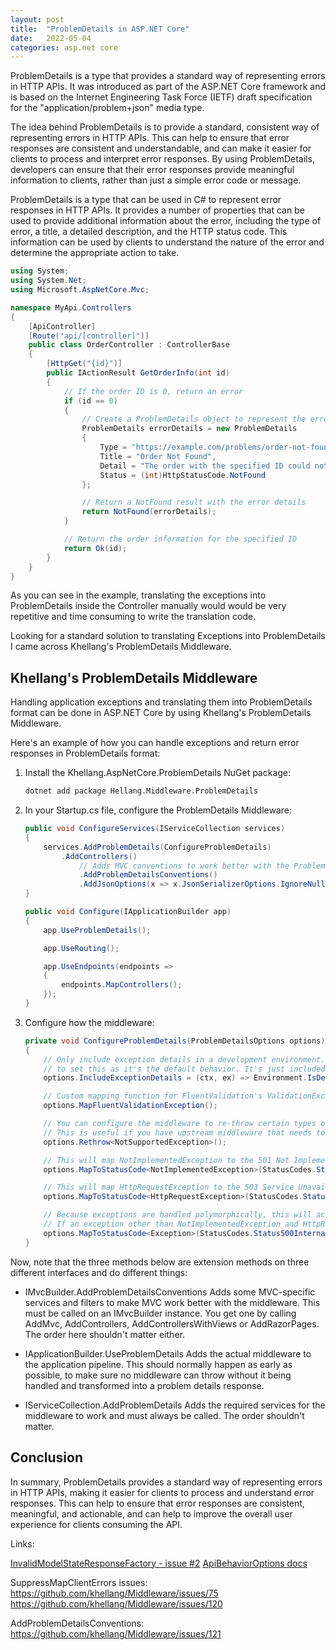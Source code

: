 ```yaml
---
layout: post
title:  "ProblemDetails in ASP.NET Core"
date:   2022-05-04
categories: asp.net core
---
```


ProblemDetails is a type that provides a standard way of representing errors in HTTP APIs. It was introduced as part of the ASP.NET Core framework and is based on the Internet Engineering Task Force (IETF) draft specification for the "application/problem+json" media type.

The idea behind ProblemDetails is to provide a standard, consistent way of representing errors in HTTP APIs. This can help to ensure that error responses are consistent and understandable, and can make it easier for clients to process and interpret error responses. By using ProblemDetails, developers can ensure that their error responses provide meaningful information to clients, rather than just a simple error code or message.

ProblemDetails is a type that can be used in C# to represent error responses in HTTP APIs. It provides a number of properties that can be used to provide additional information about the error, including the type of error, a title, a detailed description, and the HTTP status code. This information can be used by clients to understand the nature of the error and determine the appropriate action to take.

```csharp
using System;
using System.Net;
using Microsoft.AspNetCore.Mvc;

namespace MyApi.Controllers
{
    [ApiController]
    [Route("api/[controller]")]
    public class OrderController : ControllerBase
    {
        [HttpGet("{id}")]
        public IActionResult GetOrderInfo(int id)
        {
            // If the order ID is 0, return an error
            if (id == 0)
            {
                // Create a ProblemDetails object to represent the error
                ProblemDetails errorDetails = new ProblemDetails
                {
                    Type = "https://example.com/problems/order-not-found",
                    Title = "Order Not Found",
                    Detail = "The order with the specified ID could not be found.",
                    Status = (int)HttpStatusCode.NotFound
                };

                // Return a NotFound result with the error details
                return NotFound(errorDetails);
            }

            // Return the order information for the specified ID
            return Ok(id);
        }
    }
}
```

As you can see in the example, translating the exceptions into ProblemDetails inside the Controller manually would would be very repetitive and time consuming to write the translation code.

Looking for a standard solution to translating Exceptions into ProblemDetails I came across Khellang's ProblemDetails Middleware.

## Khellang's ProblemDetails Middleware

Handling application exceptions and translating them into ProblemDetails format can be done in ASP.NET Core by using Khellang's ProblemDetails Middleware.

Here's an example of how you can handle exceptions and return error responses in ProblemDetails format:

1. Install the Khellang.AspNetCore.ProblemDetails NuGet package:

    ```bash
    dotnet add package Hellang.Middleware.ProblemDetails
    ```

2. In your Startup.cs file, configure the ProblemDetails Middleware:

    ```csharp
    public void ConfigureServices(IServiceCollection services)
    {
        services.AddProblemDetails(ConfigureProblemDetails)
            .AddControllers()
                // Adds MVC conventions to work better with the ProblemDetails middleware.
                .AddProblemDetailsConventions()
                .AddJsonOptions(x => x.JsonSerializerOptions.IgnoreNullValues = true);
    }

    public void Configure(IApplicationBuilder app)
    {
        app.UseProblemDetails();

        app.UseRouting();

        app.UseEndpoints(endpoints =>
        {
            endpoints.MapControllers();
        });
    }

    ```

3. Configure how the middleware:

    ```csharp
    private void ConfigureProblemDetails(ProblemDetailsOptions options)
    {
        // Only include exception details in a development environment. There's really no need
        // to set this as it's the default behavior. It's just included here for completeness :)
        options.IncludeExceptionDetails = (ctx, ex) => Environment.IsDevelopment();

        // Custom mapping function for FluentValidation's ValidationException.
        options.MapFluentValidationException();

        // You can configure the middleware to re-throw certain types of exceptions, all exceptions or based on a predicate.
        // This is useful if you have upstream middleware that needs to do additional handling of exceptions.
        options.Rethrow<NotSupportedException>();

        // This will map NotImplementedException to the 501 Not Implemented status code.
        options.MapToStatusCode<NotImplementedException>(StatusCodes.Status501NotImplemented);

        // This will map HttpRequestException to the 503 Service Unavailable status code.
        options.MapToStatusCode<HttpRequestException>(StatusCodes.Status503ServiceUnavailable);

        // Because exceptions are handled polymorphically, this will act as a "catch all" mapping, which is why it's added last.
        // If an exception other than NotImplementedException and HttpRequestException is thrown, this will handle it.
        options.MapToStatusCode<Exception>(StatusCodes.Status500InternalServerError);
    }
    ```

Now, note that the three methods below are extension methods on three different interfaces and do different things:

- IMvcBuilder.AddProblemDetailsConventions
    Adds some MVC-specific services and filters to make MVC work better with the middleware.
    This must be called on an IMvcBuilder instance. You get one by calling AddMvc, AddControllers, AddControllersWithViews or AddRazorPages. The order here shouldn't matter either.

- IApplicationBuilder.UseProblemDetails
    Adds the actual middleware to the application pipeline.
    This should normally happen as early as possible, to make sure no middleware can throw without it being handled and transformed into a problem details response.

- IServiceCollection.AddProblemDetails
    Adds the required services for the middleware to work and must always be called.
    The order shouldn't matter.

## Conclusion

In summary, ProblemDetails provides a standard way of representing errors in HTTP APIs, making it easier for clients to process and understand error responses. This can help to ensure that error responses are consistent, meaningful, and actionable, and can help to improve the overall user experience for clients consuming the API.

Links:

[InvalidModelStateResponseFactory - issue #2](https://github.com/khellang/Middleware/issues/2)
[ApiBehaviorOptions docs](https://docs.microsoft.com/en-us/dotnet/api/microsoft.aspnetcore.mvc.apibehavioroptions?view=aspnetcore-5.0)

SuppressMapClientErrors issues:
https://github.com/khellang/Middleware/issues/75
https://github.com/khellang/Middleware/issues/120

AddProblemDetailsConventions:
https://github.com/khellang/Middleware/issues/121
